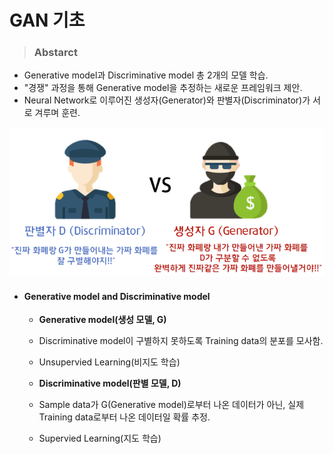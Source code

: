 # GAN 기초



>### Abstarct

- Generative model과 Discriminative model 총 2개의 모델 학습.
- "경쟁" 과정을 통해 Generative model을 추정하는 새로운 프레임워크 제안.
- Neural Network로 이루어진 생성자(Generator)와 판별자(Discriminator)가 서로 겨루며 훈련.

![Alt text](image.png)

- #### Generative model and Discriminative model
    - **Generative model(생성 모델, G)**
    - Discriminative model이 구별하지 못하도록 Training data의 분포를 모사함.
    - Unsupervied Learning(비지도 학습)
     
      
      
    - **Discriminative model(판별 모델, D)**
    - Sample data가 G(Generative model)로부터 나온 데이터가 아닌, 실제 Training data로부터 나온 데이터일 확률 추정.
    - Supervied Learning(지도 학습)